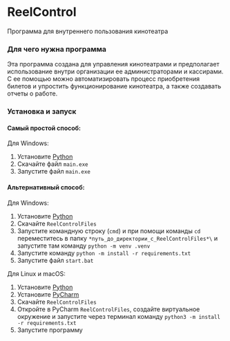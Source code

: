 # ReelControl
 Программа для внутреннего пользования кинотеатра


### Для чего нужна программа
 Эта программа создана для управления кинотеатрами и предполагает использование внутри организации ее администраторами и кассирами.
 С ее помощью можно автоматизировать процесс приобретения билетов и упростить функционирование кинотеатра, а также создавать отчеты о работе.
 
### Установка и запуск
 #### Самый простой способ:
Для Windows:
  1. Установите [Python](https://www.python.org)
  2. Скачайте файл `main.exe`
  3. Запустите файл `main.exe`

 #### Альтернативный способ:  
Для Windows:
  1. Установите [Python](https://www.python.org)
  2. Скачайте `ReelControlFiles`
  3. Запустите командную строку (`cmd`) и при помощи команды `cd` переместитесь в папку `*путь_до_директории_с_ReelControlFiles*\` и запустите там команду `python -m venv .venv`
  4. Запустите команду `python -m install -r requirements.txt`
  5. Запустите файл `start.bat`
  
Для Linux и macOS:
  1. Установите [Python](https://www.python.org)
  2. Установите [PyCharm](https://www.jetbrains.com/pycharm/download/)
  3. Скачайте `ReelControlFiles`
  4. Откройте в PyCharm `ReelControlFiles`, создайте виртуальное окружение и запустите через терминал команду `python3 -m install -r requirements.txt`
  5. Запустите программу
  